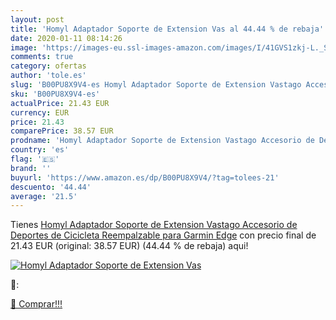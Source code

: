 ```yaml
---
layout: post
title: 'Homyl Adaptador Soporte de Extension Vas al 44.44 % de rebaja'
date: 2020-01-11 08:14:26
image: 'https://images-eu.ssl-images-amazon.com/images/I/41GVS1zkj-L._SL400_.jpg'
comments: true
category: ofertas
author: 'tole.es'
slug: 'B00PU8X9V4-es Homyl Adaptador Soporte de Extension Vastago Accesorio de...'
sku: 'B00PU8X9V4-es'
actualPrice: 21.43 EUR
currency: EUR
price: 21.43
comparePrice: 38.57 EUR
prodname: 'Homyl Adaptador Soporte de Extension Vastago Accesorio de Deportes de Cicicleta Reempalzable para Garmin Edge'
country: 'es'
flag: '🇪🇸'
brand: ''
buyurl: 'https://www.amazon.es/dp/B00PU8X9V4/?tag=tolees-21'
descuento: '44.44'
average: '21.5'
---
```


Tienes [Homyl Adaptador Soporte de Extension Vastago Accesorio de Deportes de Cicicleta Reempalzable para Garmin Edge](https://www.amazon.es/dp/B00PU8X9V4/?tag=tolees-21) con precio final de  21.43 EUR (original: 38.57 EUR) (44.44 %  de rebaja) aqui!

[![Homyl Adaptador Soporte de Extension Vas](https://images-eu.ssl-images-amazon.com/images/I/41GVS1zkj-L._SL400_.jpg)](https://www.amazon.es/dp/B00PU8X9V4/?tag=tolees-21)

🔎:


[🛒 Comprar!!!](https://www.amazon.es/dp/B00PU8X9V4/?tag=tolees-21)
